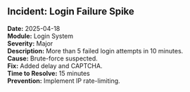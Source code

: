 ## Incident: Login Failure Spike
**Date:** 2025-04-18  
**Module:** Login System  
**Severity:** Major  
**Description:** More than 5 failed login attempts in 10 minutes.  
**Cause:** Brute-force suspected.  
**Fix:** Added delay and CAPTCHA.  
**Time to Resolve:** 15 minutes  
**Prevention:** Implement IP rate-limiting.

